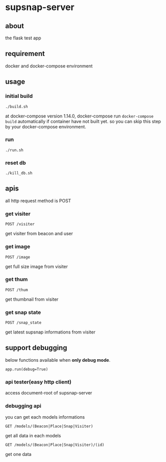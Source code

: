 # supsnap-server

## about
the flask test app

## requirement
docker and docker-compose environment

## usage

### initial build
    ./build.sh

at docker-compose version 1.14.0, docker-compose run `docker-compose build` automatically if container have not built yet. so you can skip this step by your docker-compose environment.

### run
    ./run.sh

### reset db
    ./kill_db.sh

## apis
all http request method is POST

### get visiter
    POST /visiter

get visiter from beacon and user

### get image
    POST /image

get full size image from visiter

### get thum
    POST /thum

get thumbnail from visiter

### get snap state
    POST /snap_state

get latest supsnap informations from visiter

## support debugging
below functions available when **only debug mode**.

    app.run(debug=True)

### api tester(easy http client)
access document-root of supsnap-server

### debugging api
you can get each models informations

    GET /models/(Beacon|Place|Snap|Visiter)

get all data in each models

    GET /models/(Beacon|Place|Snap|Visiter)/(id)

get one data

